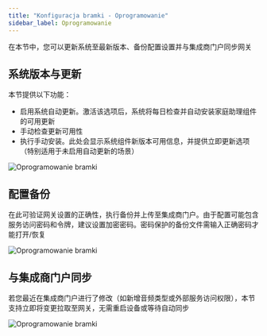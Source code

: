```yaml
---
title: "Konfiguracja bramki - Oprogramowanie"
sidebar_label: Oprogramowanie
---
```


在本节中，您可以更新系统至最新版本、备份配置设置并与集成商门户同步网关

## 系统版本与更新

本节提供以下功能：

* 启用系统自动更新。激活该选项后，系统将每日检查并自动安装家庭助理组件的可用更新
* 手动检查更新可用性
* 执行手动安装。此处会显示系统组件新版本可用信息，并提供立即更新选项（特别适用于未启用自动更新的场景）

![Oprogramowanie bramki](/img/en/bramka/config_ais_dom_section1.png)

## 配置备份

在此可验证网关设置的正确性，执行备份并上传至集成商门户。由于配置可能包含服务访问密码和令牌，建议设置加密密码。密码保护的备份文件需输入正确密码才能打开/恢复

![Oprogramowanie bramki](/img/en/bramka/config_ais_dom_section1_2.png)

## 与**集成商门户**同步

若您最近在集成商门户进行了修改（如新增音频类型或外部服务访问权限），本节支持立即将变更拉取至网关，无需重启设备或等待自动同步

![Oprogramowanie bramki](/img/en/bramka/config_ais_dom_section1_3.png)